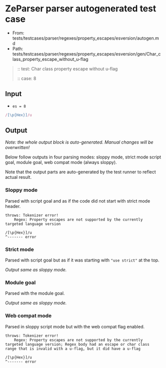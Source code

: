 # ZeParser parser autogenerated test case

- From: tests/testcases/parser/regexes/property_escapes/esversion/autogen.md
- Path: tests/testcases/parser/regexes/property_escapes/esversion/gen/Char_class_property_escape_without_u-flag

> :: test: Char class property escape without u-flag
>
> :: case: 8

## Input

- `es = 8`

`````js
/[\p{Hex}]/u
`````

## Output

_Note: the whole output block is auto-generated. Manual changes will be overwritten!_

Below follow outputs in four parsing modes: sloppy mode, strict mode script goal, module goal, web compat mode (always sloppy).

Note that the output parts are auto-generated by the test runner to reflect actual result.

### Sloppy mode

Parsed with script goal and as if the code did not start with strict mode header.

`````
throws: Tokenizer error!
    Regex: Property escapes are not supported by the currently targeted language version

/[\p{Hex}]/u
^------- error
`````

### Strict mode

Parsed with script goal but as if it was starting with `"use strict"` at the top.

_Output same as sloppy mode._

### Module goal

Parsed with the module goal.

_Output same as sloppy mode._

### Web compat mode

Parsed in sloppy script mode but with the web compat flag enabled.

`````
throws: Tokenizer error!
    Regex: Property escapes are not supported by the currently targeted language version; Regex body had an escape or char class range that is invalid with a u-flag, but it did have a u-flag

/[\p{Hex}]/u
^------- error
`````


